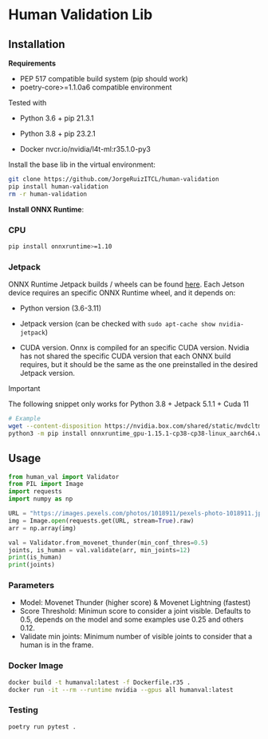 # Human Validation Lib

## Installation

**Requirements**

- PEP 517 compatible build system (pip should work)
- poetry-core>=1.1.0a6 compatible environment

Tested with

- Python 3.6 + pip 21.3.1

- Python 3.8  + pip 23.2.1

- Docker nvcr.io/nvidia/l4t-ml:r35.1.0-py3

Install the base lib in the virtual environment:

```bash
git clone https://github.com/JorgeRuizITCL/human-validation
pip install human-validation
rm -r human-validation
```

**Install ONNX Runtime**:

### CPU

```bash
pip install onnxruntime>=1.10
```

### Jetpack

ONNX Runtime Jetpack builds / wheels can be found [here](https://elinux.org/Jetson_Zoo#ONNX_Runtime).
Each Jetson device requires an specific ONNX Runtime wheel, and it depends on:

- Python version (3.6-3.11)

- Jetpack version (can be checked with `sudo apt-cache show nvidia-jetpack`)

- CUDA version. Onnx is compiled for an specific CUDA version. Nvidia has not shared the specific CUDA version that each ONNX build requires, but it should be the same as the one preinstalled in the desired Jetpack version.

> [!IMPORTANT]
> The following snippet only works for Python 3.8 + Jetpack 5.1.1 + Cuda 11

```bash
# Example
wget --content-disposition https://nvidia.box.com/shared/static/mvdcltm9ewdy2d5nurkiqorofz1s53ww.whl
python3 -m pip install onnxruntime_gpu-1.15.1-cp38-cp38-linux_aarch64.whl
```

## Usage

```python
from human_val import Validator
from PIL import Image
import requests
import numpy as np

URL = "https://images.pexels.com/photos/1018911/pexels-photo-1018911.jpeg"
img = Image.open(requests.get(URL, stream=True).raw)
arr = np.array(img)

val = Validator.from_movenet_thunder(min_conf_thres=0.5)
joints, is_human = val.validate(arr, min_joints=12)
print(is_human)
print(joints)
```

### Parameters

- Model: Movenet Thunder (higher score) & Movenet Lightning (fastest)
- Score Threshold: Minimun score to consider a joint visible. Defaults to 0.5, depends on the model and some examples use 0.25 and others 0.12.
- Validate min joints: Minimum number of visible joints to consider that a human is in the frame.

### Docker Image

```bash
docker build -t humanval:latest -f Dockerfile.r35 .
docker run -it --rm --runtime nvidia --gpus all humanval:latest
```

### Testing

```bash
poetry run pytest .
```
